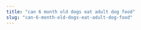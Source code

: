 ```yaml
---
title: "can 6 month old dogs eat adult dog food"
slug: "can-6-month-old-dogs-eat-adult-dog-food"
---
```


